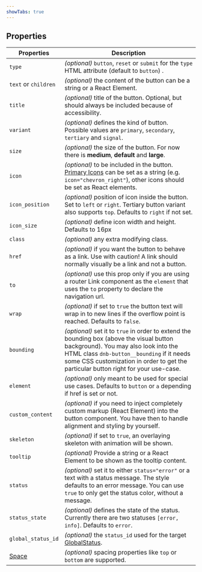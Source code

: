 ```yaml
---
showTabs: true
---
```


## Properties

| Properties                                  | Description                                                                                                                                                                                                                                                            |
| ------------------------------------------- | ---------------------------------------------------------------------------------------------------------------------------------------------------------------------------------------------------------------------------------------------------------------------- |
| `type`                                      | _(optional)_ `button`, `reset` or `submit` for the `type` HTML attribute (default to `button`) .                                                                                                                                                                       |
| `text` or `children`                        | _(optional)_ the content of the button can be a string or a React Element.                                                                                                                                                                                             |
| `title`                                     | _(optional)_ title of the button. Optional, but should always be included because of accessibility.                                                                                                                                                                    |
| `variant`                                   | _(optional)_ defines the kind of button. Possible values are `primary`, `secondary`, `tertiary` and `signal`.                                                                                                                                                          |
| `size`                                      | _(optional)_ the size of the button. For now there is **medium**, **default** and **large**.                                                                                                                                                                           |
| `icon`                                      | _(optional)_ to be included in the button. [Primary Icons](/icons/primary) can be set as a string (e.g. `icon="chevron_right"`), other icons should be set as React elements.                                                                                          |
| `icon_position`                             | _(optional)_ position of icon inside the button. Set to `left` or `right`. Tertiary button variant also supports `top`. Defaults to `right` if not set.                                                                                                                |
| `icon_size`                                 | _(optional)_ define icon width and height. Defaults to 16px                                                                                                                                                                                                            |
| `class`                                     | _(optional)_ any extra modifying class.                                                                                                                                                                                                                                |
| `href`                                      | _(optional)_ if you want the button to behave as a link. Use with caution! A link should normally visually be a link and not a button.                                                                                                                                 |
| `to`                                        | _(optional)_ use this prop only if you are using a router Link component as the `element` that uses the `to` property to declare the navigation url.                                                                                                                   |
| `wrap`                                      | _(optional)_ if set to `true` the button text will wrap in to new lines if the overflow point is reached. Defaults to `false`.                                                                                                                                         |
| `bounding`                                  | _(optional)_ set it to `true` in order to extend the bounding box (above the visual button background). You may also look into the HTML class `dnb-button__bounding` if it needs some CSS customization in order to get the particular button right for your use-case. |
| `element`                                   | _(optional)_ only meant to be used for special use cases. Defaults to `button` or `a` depending if href is set or not.                                                                                                                                                 |
| `custom_content`                            | _(optional)_ if you need to inject completely custom markup (React Element) into the button component. You have then to handle alignment and styling by yourself.                                                                                                      |
| `skeleton`                                  | _(optional)_ if set to `true`, an overlaying skeleton with animation will be shown.                                                                                                                                                                                    |
| `tooltip`                                   | _(optional)_ Provide a string or a React Element to be shown as the tooltip content.                                                                                                                                                                                   |
| `status`                                    | _(optional)_ set it to either `status="error"` or a text with a status message. The style defaults to an error message. You can use `true` to only get the status color, without a message.                                                                            |
| `status_state`                              | _(optional)_ defines the state of the status. Currently there are two statuses `[error, info]`. Defaults to `error`.                                                                                                                                                   |
| `global_status_id`                          | _(optional)_ the `status_id` used for the target [GlobalStatus](/uilib/components/global-status).                                                                                                                                                                      |
| [Space](/uilib/components/space/properties) | _(optional)_ spacing properties like `top` or `bottom` are supported.                                                                                                                                                                                                  |
